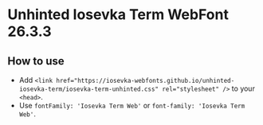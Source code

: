 # Unhinted Iosevka Term WebFont 26.3.3

## How to use

- Add `<link href="https://iosevka-webfonts.github.io/unhinted-iosevka-term/iosevka-term-unhinted.css" rel="stylesheet" />` to your `<head>`.
- Use `fontFamily: 'Iosevka Term Web'` or `font-family: 'Iosevka Term Web'`.
